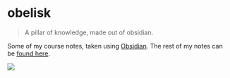 # obelisk

> A pillar of knowledge, made out of obsidian.

Some of my course notes, taken using [Obsidian](https://obsidian.md/). The rest
of my notes can be [found here](https://github.com/kylechui/latex/).

![](https://user-images.githubusercontent.com/48545987/229965256-3b3dfd6c-4209-44f9-a8ad-f6e4fcbd9ca7.png)
